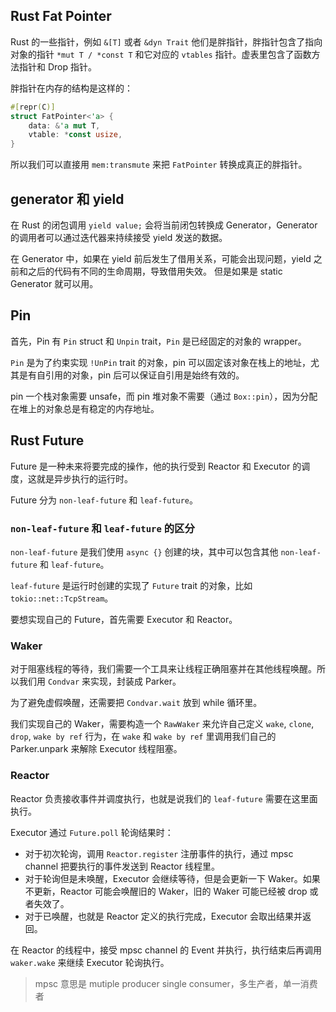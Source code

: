 ## Rust Fat Pointer

Rust 的一些指针，例如 `&[T]` 或者 `&dyn Trait` 他们是胖指针，胖指针包含了指向对象的指针 `*mut T / *const T` 和它对应的 `vtables` 指针。虚表里包含了函数方法指针和 Drop 指针。

胖指针在内存的结构是这样的：

```rust
#[repr(C)]
struct FatPointer<'a> {
    data: &'a mut T,
    vtable: *const usize,
}
```

所以我们可以直接用 `mem:transmute` 来把 `FatPointer` 转换成真正的胖指针。

## generator 和 yield

在 Rust 的闭包调用 `yield value;` 会将当前闭包转换成 Generator，Generator 的调用者可以通过迭代器来持续接受 yield 发送的数据。

在 Generator 中，如果在 yield 前后发生了借用关系，可能会出现问题，yield 之前和之后的代码有不同的生命周期，导致借用失效。
但是如果是 static Generator 就可以用。


## Pin

首先，Pin 有 `Pin` struct 和 `Unpin` trait，`Pin` 是已经固定的对象的 wrapper。

`Pin` 是为了约束实现 `!UnPin` trait 的对象，pin 可以固定该对象在栈上的地址，尤其是有自引用的对象，pin 后可以保证自引用是始终有效的。

pin 一个栈对象需要 unsafe，而 pin 堆对象不需要（通过 `Box::pin`），因为分配在堆上的对象总是有稳定的内存地址。

## Rust Future

Future 是一种未来将要完成的操作，他的执行受到 Reactor 和 Executor 的调度，这就是异步执行的运行时。

Future 分为 `non-leaf-future` 和 `leaf-future`。

### `non-leaf-future` 和 `leaf-future` 的区分

`non-leaf-future` 是我们使用 `async {}` 创建的块，其中可以包含其他 `non-leaf-future` 和 `leaf-future`。

`leaf-future` 是运行时创建的实现了 `Future` trait 的对象，比如 `tokio::net::TcpStream`。

要想实现自己的 Future，首先需要 Executor 和 Reactor。

### Waker

对于阻塞线程的等待，我们需要一个工具来让线程正确阻塞并在其他线程唤醒。所以我们用 `Condvar` 来实现，封装成 Parker。

为了避免虚假唤醒，还需要把 `Condvar.wait` 放到 while 循环里。

我们实现自己的 Waker，需要构造一个 `RawWaker` 来允许自己定义 `wake`, `clone`, `drop`, `wake by ref` 行为，在 `wake` 和 `wake by ref` 里调用我们自己的 Parker.unpark 来解除 Executor 线程阻塞。

### Reactor

Reactor 负责接收事件并调度执行，也就是说我们的 `leaf-future` 需要在这里面执行。

Executor 通过 `Future.poll` 轮询结果时：

* 对于初次轮询，调用 `Reactor.register` 注册事件的执行，通过 mpsc channel 把要执行的事件发送到 Reactor 线程里。
* 对于轮询但是未唤醒，Executor 会继续等待，但是会更新一下 Waker。如果不更新，Reactor 可能会唤醒旧的 Waker，旧的 Waker 可能已经被 drop 或者失效了。
* 对于已唤醒，也就是 Reactor 定义的执行完成，Executor 会取出结果并返回。

在 Reactor 的线程中，接受 mpsc channel 的 Event 并执行，执行结束后再调用 `waker.wake` 来继续 Executor 轮询执行。

> mpsc 意思是 mutiple producer single consumer，多生产者，单一消费者